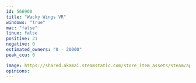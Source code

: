 ```yaml
---
id: 566900
title: "Wacky Wings VR"
windows: "true"
mac: "false"
linux: false
positive: 21
negative: 0
estimated_owners: "0 - 20000"
peak_ccu: 0

image: https://shared.akamai.steamstatic.com/store_item_assets/steam/apps/566900/header.jpg?t=1727097190
opinions:
---
```

